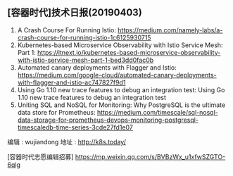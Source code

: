 ## [容器时代]技术日报(20190403)

1. A Crash Course For Running Istio: https://medium.com/namely-labs/a-crash-course-for-running-istio-1c6125930715
2. Kubernetes-based Microservice Observability with Istio Service Mesh: Part 1: https://itnext.io/kubernetes-based-microservice-observability-with-istio-service-mesh-part-1-bed3dd0fac0b
3. Automated canary deployments with Flagger and Istio: https://medium.com/google-cloud/automated-canary-deployments-with-flagger-and-istio-ac747827f9d1
4. Using Go 1.10 new trace features to debug an integration test: Using Go 1.10 new trace features to debug an integration test
5. Uniting SQL and NoSQL for Monitoring: Why PostgreSQL is the ultimate data store for Prometheus: https://medium.com/timescale/sql-nosql-data-storage-for-prometheus-devops-monitoring-postgresql-timescaledb-time-series-3cde27fd1e07

编辑 : wujiandong
地址 : http://k8s.today/

[容器时代志愿编辑招募] https://mp.weixin.qq.com/s/BVBzWx_u1xfwSZGTO-6qlg
